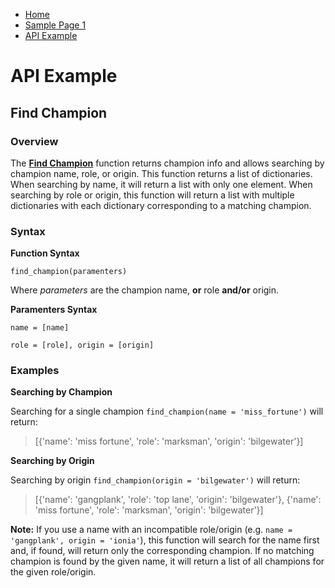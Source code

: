 * [Home](Home.md)
* [Sample Page 1](Sample-Page-1.md)
* [API Example](API-Example.md)


# API Example
## Find Champion
### Overview
The **[Find Champion](../find_champion.py)** function returns champion info and allows searching by champion name, role, or origin. This function returns a list of dictionaries. When searching by name, it will return a list with only one element. When searching by role or origin, this function will return a list with multiple dictionaries with each dictionary corresponding to a matching champion.

### Syntax
**Function Syntax**

`find_champion(paramenters)`

Where *parameters* are the champion name, **or** role **and/or** origin.

**Paramenters Syntax**

`name = [name]`

`role = [role], origin = [origin]`

### Examples
**Searching by Champion**

Searching for a single champion `find_champion(name = 'miss_fortune')` will return:
> [{'name': 'miss fortune', 'role': 'marksman', 'origin': 'bilgewater'}]


**Searching by Origin**

Searching by origin `find_champion(origin = 'bilgewater')` will return:
> [{'name': 'gangplank', 'role': 'top lane', 'origin': 'bilgewater'}, {'name': 'miss fortune', 'role': 'marksman', 'origin': 'bilgewater'}]

**Note:** If you use a name with an incompatible role/origin (e.g. `name = 'gangplank', origin = 'ionia'`), this function will search for the name first and, if found, will return only the corresponding champion. If no matching champion is found by the given name, it will return a list of all champions for the given role/origin.
